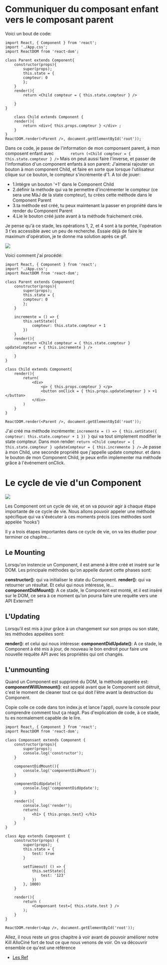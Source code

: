 <h1>Communiquer du composant enfant vers le composant parent</h1>

Voici un bout de code:

```
import React, { Component } from 'react';
import './App.css';
import ReactDOM from 'react-dom';

class Parent extends Component{
    constructor(props){
        super(props);
        this.state = {
        compteur: 0
        };
    }
    render(){
        return <Child compteur = { this.state.compteur } />
            
    }
}

    class Child extends Component {
    render(){
        return <div>{ this.props.compteur } </div> ;
    }
}
ReactDOM.render(<Parent />, document.getElementById('root'));
```

Dans ce code, je passe de l'information de mon componsent parent, à mon composent enfant avec 
 ```       return (<Child compteur = { this.state.compteur } />```
Mais on peut aussi faire l'inverse, et passer de l'information d'un component enfants à son parent:
J'aimerai rajouter un bouton à mon component Child, et faire en sorte que lorsque l'utilisateur clique sur ce bouton, le compteur s'incrémente d'1. A toi de jouer:
<ul>
    <li>1.Intégre un bouton '+1' dans le Component Child</li>
    <li>2.définir la méthode qui va te permettre d'incrémenter le compteur (ce sera une MàJ de la state compteur), tu crées cette méthode dans le Component Parent</li>
    <li>3.ta méthode est créé, tu peux maintenant la passer en propriété dans le render du Component Parent</li>
    <li>4.Lie le bouton créé juste avant à ta méthode fraichement créé.</li>
</ul>
    
Je pense qu'à ce stade, les opérations 1, 2, et 4 sont à ta portée, l'opération 3 t'es accessible avec un peu de recherche.
Essaie déjà de faire le maximum d'opération, je te donne ma solution après ce gif.

<img src="https://thumbs.gfycat.com/ThatShockingGorilla-size_restricted.gif" />


Voici comment j'ai procédé:

```
import React, { Component } from 'react';
import './App.css';
import ReactDOM from 'react-dom';

class Parent extends Component{
    constructor(props){
        super(props);
        this.state = {
        compteur: 0
        };
    }

    incremente = () => {
        this.setState({
            compteur: this.state.compteur + 1
        })
    }
    render(){
        return <Child compteur = { this.state.compteur } updateCompteur = { this.incremente } />
            
    }
}

class Child extends Component{
    render(){
        return(
            <div>
                <p> { this.props.compteur } </p>
                <button onClick = { this.props.updateCompteur } > +1 </button>
            </div>
        )
    }
}

ReactDOM.render(<Parent />, document.getElementById('root'));

```



J'ai créé ma méthode incrémente:
``
    incremente = () => {
        this.setState({
            compteur: this.state.compteur + 1
        })
    }
    ``
qui va tout simplement modifier le state compteur. Dans mon render: ```return <Child compteur = { this.state.compteur } updateCompteur = { this.incremente } />```
Je passe à mon Child, une seconde propriété que j'appelle update compteur.
et dans le bouton de mon Component Child, je peux enfin implementer ma méthode grâce à l'événement onClick.



<h1>Le cycle de vie d'un Component</h1>

<img src="https://www.booska-p.com/up/images/news/simba.gif" />

Les Component ont un cycle de vie, et on va pouvoir agir à chaque étape importante de ce cycle de vie.
Nous allons pouvoir appeler une méthode spécifique qui va s'éxécuter à ces moments précis (ces méthodes sont appelée 'hooks')

Il y a trois étapes importantes dans ce cycle de vie, on va les étudier pour terminer ce chapitre...

<h2>Le Mounting</h2>

Lorsqu'on instencie un Component, il est amené à être créé et inséré sur le DOM.
Les principale méthodes qu'on appelle durant cette phases sont:

<strong>constructor()</strong>: qui va initialiser le state du Component.
<strong>render()</strong>: qui va retourner un résultat.
Et celui qui nous intéresse, le...
<strong>componentDidMount()</strong>: A ce stade, le Component est monté, et il est inséré sur le DOM, ce sera à ce moment qu'on pourra faire une requête vers une API Externe!!!

<h2>L'Updating</h2>

Lorsqu'il est mis à jour grâce à un changement sur son props ou son state, les méthodes appelées sont:

<strong>render()</strong>:
et celui qui nous intéresse:
<strong>componentDidUpdate()</strong>: A ce stade, le Component à été mis à jour, de nouveau le bon endroit pour faire une nouvelle requête API avec les propriétés qui ont changés.

<h2>L'unmounting</h2>
Quand un Component est supprimé du DOM, la méthode appelée est:
<strong>componentWillUnmount()</strong>: est appelé avant que le Component soit détruit, c'est le moment de cleaner tout ce qui doit l'être avant la destruction du Component.

Copie colle ce code dans ton index.js et lance l'appli, ouvre la console pour comprendre comment tout ça réagit.
Pas d'explication de code, à ce stade, tu es normalement capable de le lire.

```
import React, { Component } from 'react';
import ReactDOM from 'react-dom';

class Componsant extends Component {
    constructor(props){
        super(props);
        console.log('constructor');
    }

    componentDidMount(){
        console.log('componentDidMount');
    }

    componentDidUpdate(){
        console.log('componentDidUpdate');
    }

    render(){
        console.log('render');
        return(
            <h1> { this.props.test} </h1>
        )
    }
}

class App extends Component {
    constructor(props) {
        super(props);
        this.state = {
            test: true
        }

        setTimeout( () => {
            this.setState({
                test: '123'
            })
        }, 1000)
    }

    render(){
        return (
            <Componsant test={ this.state.test } />
        );
    }
}

ReactDOM.render(<App />, document.getElementById('root'));
```

Allez, il nous reste un gros chapitre à voir avant de pouvoir améliorer notre Kill AlloCiné fort de tout ce que nous venons de voir. On va découvrir ensemble ce qu'est une référence

<ul><li><a href="https://github.com/GuyVil1/theorie-React/blob/master/11.Les-ref.md">Les Ref</a></li></ul>
